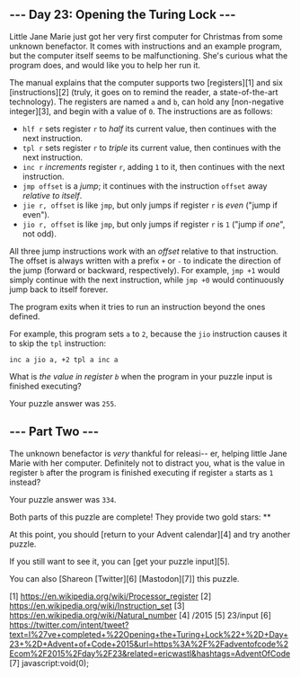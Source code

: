 
## --- Day 23: Opening the Turing Lock ---

Little Jane Marie just got her very first computer for Christmas from some unknown benefactor. It comes with instructions and an example program, but the computer itself seems to be malfunctioning. She's curious what the program does, and
would like you to help her run it.

The manual explains that the computer supports two [registers][1] and six [instructions][2] (truly, it goes on to remind the reader, a state-of-the-art technology). The registers are named `a` and `b`, can hold any [non-negative
integer][3], and begin with a value of `0`. The instructions are as follows:

* `hlf r` sets register `r` to *half* its current value, then continues with the next instruction.
* `tpl r` sets register `r` to *triple* its current value, then continues with the next instruction.
* `inc r` *increments* register `r`, adding `1` to it, then continues with the next instruction.
* `jmp offset` is a *jump*; it continues with the instruction `offset` away *relative to itself*.
* `jie r, offset` is like `jmp`, but only jumps if register `r` is *even* ("jump if even").
* `jio r, offset` is like `jmp`, but only jumps if register `r` is `1` ("jump if *one*", not odd).

All three jump instructions work with an *offset* relative to that instruction. The offset is always written with a prefix `+` or `-` to indicate the direction of the jump (forward or backward, respectively). For example, `jmp +1` would
simply continue with the next instruction, while `jmp +0` would continuously jump back to itself forever.

The program exits when it tries to run an instruction beyond the ones defined.

For example, this program sets `a` to `2`, because the `jio` instruction causes it to skip the `tpl` instruction:

`inc a
jio a, +2
tpl a
inc a
`

What is *the value in register `b`* when the program in your puzzle input is finished executing?

Your puzzle answer was `255`.

## --- Part Two ---

The unknown benefactor is *very* thankful for releasi-- er, helping little Jane Marie with her computer. Definitely not to distract you, what is the value in register `b` after the program is finished executing if register `a` starts as
`1` instead?

Your puzzle answer was `334`.

Both parts of this puzzle are complete! They provide two gold stars: **

At this point, you should [return to your Advent calendar][4] and try another puzzle.

If you still want to see it, you can [get your puzzle input][5].

You can also [Shareon [Twitter][6] [Mastodon][7]] this puzzle.

[1] https://en.wikipedia.org/wiki/Processor_register
[2] https://en.wikipedia.org/wiki/Instruction_set
[3] https://en.wikipedia.org/wiki/Natural_number
[4] /2015
[5] 23/input
[6] https://twitter.com/intent/tweet?text=I%27ve+completed+%22Opening+the+Turing+Lock%22+%2D+Day+23+%2D+Advent+of+Code+2015&url=https%3A%2F%2Fadventofcode%2Ecom%2F2015%2Fday%2F23&related=ericwastl&hashtags=AdventOfCode
[7] javascript:void(0);

